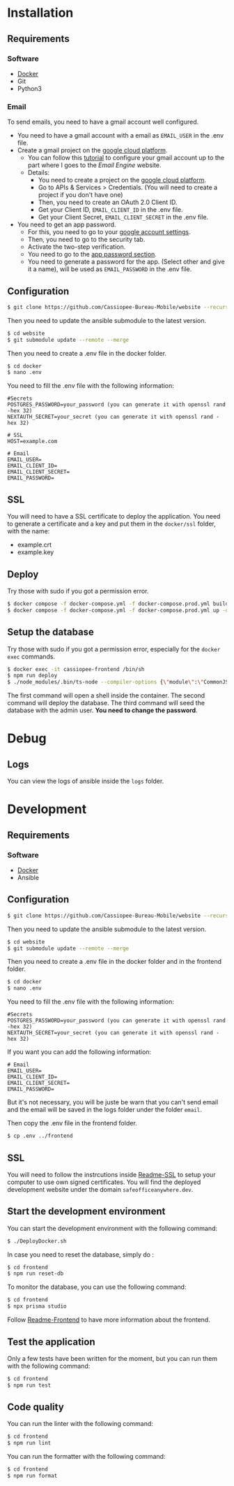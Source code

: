 # Installation

## Requirements

### Software

- [Docker](https://docs.docker.com/engine/install/)
- Git
- Python3

### Email

To send emails, you need to have a gmail account well configured.

- You need to have a gmail account with a email as `EMAIL_USER` in the .env file.
- Create a gmail project on the [google cloud platform](https://console.cloud.google.com/).
  - You can follow this [tutorial](https://docs.emailengine.app/setting-up-gmail-oauth2-for-imap-api) to configure your gmail account up to the part where I goes to the _Email Engine_ website.
  - Details:
    - You need to create a project on the [google cloud platform](https://console.cloud.google.com/).
    - Go to APIs & Services > Credentials. (You will need to create a project if you don't have one)
    - Then, you need to create an OAuth 2.0 Client ID.
    - Get your Client ID, `EMAIL_CLIENT_ID` in the .env file.
    - Get your Client Secret, `EMAIL_CLIENT_SECRET` in the .env file.
- You need to get an app password.
  - For this, you need to go to your [google account settings](https://myaccount.google.com/).
  - Then, you need to go to the security tab.
  - Activate the two-step verification.
  - You need to go to the [app password section](https://myaccount.google.com/apppasswords).
  - You need to generate a password for the app. (Select other and give it a name), will be used as `EMAIL_PASSWORD` in the .env file.

## Configuration

```bash
$ git clone https://github.com/Cassiopee-Bureau-Mobile/website --recurse-submodules
```

Then you need to update the ansible submodule to the latest version.

```bash
$ cd website
$ git submodule update --remote --merge
```

Then you need to create a .env file in the docker folder.

```bash
$ cd docker
$ nano .env
```

You need to fill the .env file with the following information:

```
#Secrets
POSTGRES_PASSWORD=your_password (you can generate it with openssl rand -hex 32)
NEXTAUTH_SECRET=your_secret (you can generate it with openssl rand -hex 32)

# SSL
HOST=example.com

# Email
EMAIL_USER=
EMAIL_CLIENT_ID=
EMAIL_CLIENT_SECRET=
EMAIL_PASSWORD=
```

## SSL

You will need to have a SSL certificate to deploy the application.
You need to generate a certificate and a key and put them in the `docker/ssl` folder, with the name:

- example.crt
- example.key

## Deploy

Try those with sudo if you got a permission error.

```bash
$ docker compose -f docker-compose.yml -f docker-compose.prod.yml build
$ docker compose -f docker-compose.yml -f docker-compose.prod.yml up -d
```

## Setup the database

Try those with sudo if you got a permission error, especially for the `docker exec` commands.

```bash
$ docker exec -it cassiopee-frontend /bin/sh
$ npm run deploy
$ ./node_modules/.bin/ts-node --compiler-options {\"module\":\"CommonJS\"} prisma/prod-seed.ts admin-password-to-change
```

The first command will open a shell inside the container.
The second command will deploy the database.
The third command will seed the database with the admin user. **You need to change the password**.

# Debug

## Logs

You can view the logs of ansible inside the `logs` folder.

# Development

## Requirements

### Software

- [Docker](https://docs.docker.com/engine/install/)
- Ansible

## Configuration

```bash
$ git clone https://github.com/Cassiopee-Bureau-Mobile/website --recurse-submodules
```

Then you need to update the ansible submodule to the latest version.

```bash
$ cd website
$ git submodule update --remote --merge
```

Then you need to create a .env file in the docker folder and in the frontend folder.

```bash
$ cd docker
$ nano .env
```

You need to fill the .env file with the following information:

```
#Secrets
POSTGRES_PASSWORD=your_password (you can generate it with openssl rand -hex 32)
NEXTAUTH_SECRET=your_secret (you can generate it with openssl rand -hex 32)
```

If you want you can add the following information:

```
# Email
EMAIL_USER=
EMAIL_CLIENT_ID=
EMAIL_CLIENT_SECRET=
EMAIL_PASSWORD=
```

But it's not necessary, you will be juste be warn that you can't send email and the email will be saved in the logs folder under the folder `email`.

Then copy the .env file in the frontend folder.

```bash
$ cp .env ../frontend
```

## SSL

You will need to follow the instrcutions inside [Readme-SSL](docker/reverse-proxy/ssl/README.md) to setup your computer to use own signed certificates.
You will find the deployed development website under the domain `safeofficeanywhere.dev`.

## Start the development environment

You can start the development environment with the following command:

```bash
$ ./DeployDocker.sh
```

In case you need to reset the database, simply do :

```bash
$ cd frontend
$ npm run reset-db
```

To monitor the database, you can use the following command:

```bash
$ cd frontend
$ npx prisma studio
```

Follow [Readme-Frontend](frontend/README.md) to have more information about the frontend.

## Test the application

Only a few tests have been written for the moment, but you can run them with the following command:

```bash
$ cd frontend
$ npm run test
```

## Code quality

You can run the linter with the following command:

```bash
$ cd frontend
$ npm run lint
```

You can run the formatter with the following command:

```bash
$ cd frontend
$ npm run format
```
